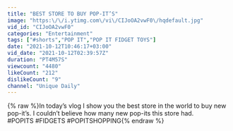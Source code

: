 ```yaml
---
title: "BEST STORE TO BUY POP-IT’S"
image: "https:\/\/i.ytimg.com\/vi\/CIJoOA2vwF0\/hqdefault.jpg"
vid_id: "CIJoOA2vwF0"
categories: "Entertainment"
tags: ["#shorts","POP IT","POP IT FIDGET TOYS"]
date: "2021-10-12T10:46:17+03:00"
vid_date: "2021-10-12T02:39:57Z"
duration: "PT4M57S"
viewcount: "4480"
likeCount: "212"
dislikeCount: "9"
channel: "Unique Daily"
---
```

{% raw %}In today’s vlog I show you the best store in the world to buy new pop-it’s. I couldn’t believe how many new pop-its this store had.<br />#POPITS #FIDGETS #POPITSHOPPING{% endraw %}
